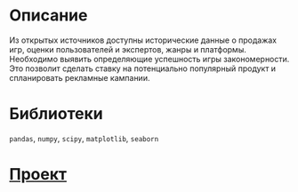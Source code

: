 # Описание
Из открытых источников доступны исторические данные о продажах игр, оценки пользователей и экспертов, жанры и платформы. Необходимо выявить определяющие успешность игры закономерности. Это позволит сделать ставку на потенциально популярный продукт и спланировать рекламные кампании.

# Библиотеки
`pandas`, `numpy`, `scipy`, `matplotlib`, `seaborn`

# [Проект](https://nbviewer.org/github/Rozinge/YP_projects/blob/main/games/games.ipynb)